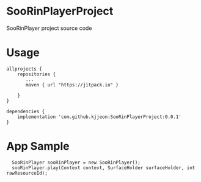 # SooRinPlayerProject

SooRinPlayer project source code 

# Usage

```
allprojects {
    repositories {
       ...
       maven { url "https://jitpack.io" }

    }
}

dependencies {
    implementation 'com.github.kjjeon:SooRinPlayerProject:0.0.1'
}
```


# App Sample
```
  SooRinPlayer sooRinPlayer = new SooRinPlayer();
  sooRinPlayer.play(Context context, SurfaceHolder surfaceHolder, int rawResourceId);
```

